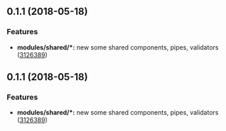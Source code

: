 <a name="0.1.1"></a>
## 0.1.1 (2018-05-18)


### Features

* **modules/shared/*:** new some shared components, pipes, validators ([3126389](https://github.com/sz-igeo/shared-module/commit/3126389))



<a name="0.1.1"></a>
## 0.1.1 (2018-05-18)


### Features

* **modules/shared/*:** new some shared components, pipes, validators ([3126389](https://github.com/sz-igeo/shared-module/commit/3126389))



